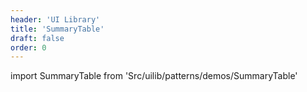 ```yaml
---
header: 'UI Library'
title: 'SummaryTable'
draft: false
order: 0
---
```


<!--
  ATTENTION: This file is auto generated by using "makeDemosFactory".
  Do not change the content!
-->

import SummaryTable from 'Src/uilib/patterns/demos/SummaryTable'

<SummaryTable />
